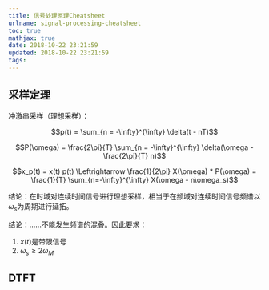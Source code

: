```yaml
---
title: 信号处理原理Cheatsheet
urlname: signal-processing-cheatsheet
toc: true
mathjax: true
date: 2018-10-22 23:21:59
updated: 2018-10-22 23:21:59
tags:
---
```


## 采样定理

冲激串采样（理想采样）：

$$p(t) = \sum_{n = -\infty}^{\infty} \delta(t - nT)$$

$$P(\omega) = \frac{2\pi}{T} \sum_{n = -\infty}^{\infty} \delta(\omega - \frac{2\pi}{T} n)$$

$$x_p(t) = x(t) p(t) \Leftrightarrow \frac{1}{2\pi} X(\omega) * P(\omega) = \frac{1}{T} \sum_{n=-\infty}^{\infty} X(\omega - n\omega_s)$$

结论：在时域对连续时间信号进行理想采样，相当于在频域对连续时间信号频谱以$\omega_s$为周期进行延拓。

结论：……不能发生频谱的混叠。因此要求：

1. $x(t)$是带限信号
2. $\omega_s \geq 2\omega_M$

## DTFT
